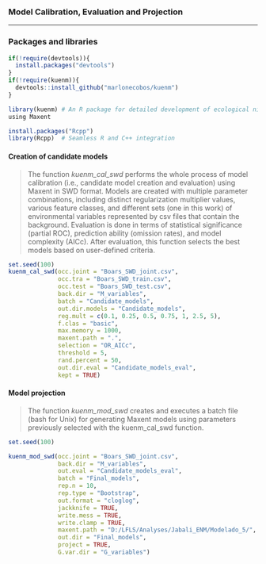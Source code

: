 ### Model Calibration, Evaluation and Projection
----------

### Packages and libraries

```r
if(!require(devtools)){
  install.packages("devtools")
}
if(!require(kuenm)){
  devtools::install_github("marlonecobos/kuenm")
}

library(kuenm) # An R package for detailed development of ecological niche models
using Maxent

install.packages("Rcpp")
library(Rcpp)  # Seamless R and C++ integration
```

#### Creation of candidate models
>The function *kuenm_cal_swd* performs the whole process of model calibration (i.e., candidate model creation and evaluation) using Maxent in SWD format. Models are created with multiple parameter combinations, including distinct regularization multiplier values, various feature classes, and different sets (one in this work) of environmental variables represented by csv files that contain the background. Evaluation is done in terms of statistical significance (partial ROC), prediction ability (omission rates), and model complexity (AICc). After evaluation, this function selects the best models based on user-defined criteria. 

```r
set.seed(100)
kuenm_cal_swd(occ.joint = "Boars_SWD_joint.csv",
              occ.tra = "Boars_SWD_train.csv",
              occ.test = "Boars_SWD_test.csv",
              back.dir = "M_variables",
              batch = "Candidate_models",
              out.dir.models = "Candidate_models",
              reg.mult = c(0.1, 0.25, 0.5, 0.75, 1, 2.5, 5),
              f.clas = "basic",
              max.memory = 1000,
              maxent.path = ".",
              selection = "OR_AICc",
              threshold = 5,
              rand.percent = 50,
              out.dir.eval = "Candidate_models_eval",
              kept = TRUE)
```

#### Model projection
>The function *kuenm_mod_swd* creates and executes a batch file (bash for Unix) for generating Maxent models using parameters previously selected with the kuenm_cal_swd function.

```r
set.seed(100)

kuenm_mod_swd(occ.joint = "Boars_SWD_joint.csv",
              back.dir = "M_variables",
              out.eval = "Candidate_models_eval",
              batch = "Final_models",
              rep.n = 10,
              rep.type = "Bootstrap",
              out.format = "cloglog",
              jackknife = TRUE,
              write.mess = TRUE,
              write.clamp = TRUE,
              maxent.path = "D:/LFLS/Analyses/Jabali_ENM/Modelado_5/",
              out.dir = "Final_models",
              project = TRUE,
              G.var.dir = "G_variables")
```


